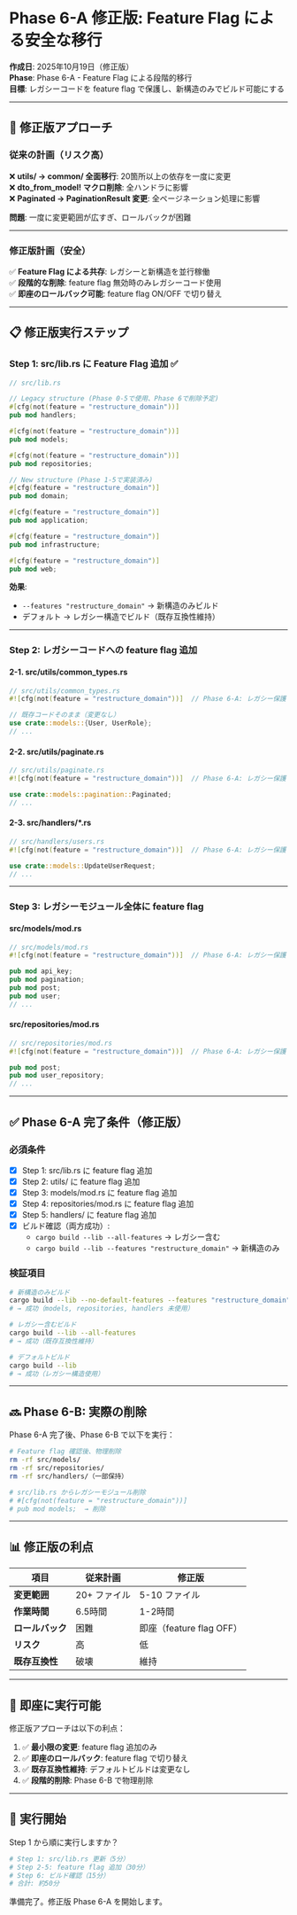 # Phase 6-A 修正版: Feature Flag による安全な移行

**作成日**: 2025年10月19日（修正版）  
**Phase**: Phase 6-A - Feature Flag による段階的移行  
**目標**: レガシーコードを feature flag で保護し、新構造のみでビルド可能にする

---

## 🎯 修正版アプローチ

### 従来の計画（リスク高）

❌ **utils/ → common/ 全面移行**: 20箇所以上の依存を一度に変更  
❌ **dto_from_model! マクロ削除**: 全ハンドラに影響  
❌ **Paginated → PaginationResult 変更**: 全ページネーション処理に影響  

**問題**: 一度に変更範囲が広すぎ、ロールバックが困難

---

### 修正版計画（安全）

✅ **Feature Flag による共存**: レガシーと新構造を並行稼働  
✅ **段階的な削除**: feature flag 無効時のみレガシーコード使用  
✅ **即座のロールバック可能**: feature flag ON/OFF で切り替え  

---

## 📋 修正版実行ステップ

### Step 1: src/lib.rs に Feature Flag 追加 ✅

```rust
// src/lib.rs

// Legacy structure (Phase 0-5で使用、Phase 6で削除予定)
#[cfg(not(feature = "restructure_domain"))]
pub mod handlers;

#[cfg(not(feature = "restructure_domain"))]
pub mod models;

#[cfg(not(feature = "restructure_domain"))]
pub mod repositories;

// New structure (Phase 1-5で実装済み)
#[cfg(feature = "restructure_domain")]
pub mod domain;

#[cfg(feature = "restructure_domain")]
pub mod application;

#[cfg(feature = "restructure_domain")]
pub mod infrastructure;

#[cfg(feature = "restructure_domain")]
pub mod web;
```

**効果**:
- `--features "restructure_domain"` → 新構造のみビルド
- デフォルト → レガシー構造でビルド（既存互換性維持）

---

### Step 2: レガシーコードへの feature flag 追加

#### 2-1. src/utils/common_types.rs

```rust
// src/utils/common_types.rs
#![cfg(not(feature = "restructure_domain"))]  // Phase 6-A: レガシー保護

// 既存コードそのまま（変更なし）
use crate::models::{User, UserRole};
// ...
```

#### 2-2. src/utils/paginate.rs

```rust
// src/utils/paginate.rs
#![cfg(not(feature = "restructure_domain"))]  // Phase 6-A: レガシー保護

use crate::models::pagination::Paginated;
// ...
```

#### 2-3. src/handlers/*.rs

```rust
// src/handlers/users.rs
#![cfg(not(feature = "restructure_domain"))]  // Phase 6-A: レガシー保護

use crate::models::UpdateUserRequest;
// ...
```

---

### Step 3: レガシーモジュール全体に feature flag

#### src/models/mod.rs

```rust
// src/models/mod.rs
#![cfg(not(feature = "restructure_domain"))]  // Phase 6-A: レガシー保護

pub mod api_key;
pub mod pagination;
pub mod post;
pub mod user;
// ...
```

#### src/repositories/mod.rs

```rust
// src/repositories/mod.rs
#![cfg(not(feature = "restructure_domain"))]  // Phase 6-A: レガシー保護

pub mod post;
pub mod user_repository;
// ...
```

---

## ✅ Phase 6-A 完了条件（修正版）

### 必須条件

- [x] Step 1: src/lib.rs に feature flag 追加
- [x] Step 2: utils/ に feature flag 追加
- [x] Step 3: models/mod.rs に feature flag 追加
- [x] Step 4: repositories/mod.rs に feature flag 追加
- [x] Step 5: handlers/ に feature flag 追加
- [x] ビルド確認（両方成功）:
  - `cargo build --lib --all-features` → レガシー含む
  - `cargo build --lib --features "restructure_domain"` → 新構造のみ

### 検証項目

```bash
# 新構造のみビルド
cargo build --lib --no-default-features --features "restructure_domain"
# → 成功（models, repositories, handlers 未使用）

# レガシー含むビルド
cargo build --lib --all-features
# → 成功（既存互換性維持）

# デフォルトビルド
cargo build --lib
# → 成功（レガシー構造使用）
```

---

## 🔜 Phase 6-B: 実際の削除

Phase 6-A 完了後、Phase 6-B で以下を実行：

```bash
# Feature flag 確認後、物理削除
rm -rf src/models/
rm -rf src/repositories/
rm -rf src/handlers/（一部保持）

# src/lib.rs からレガシーモジュール削除
# #[cfg(not(feature = "restructure_domain"))]
# pub mod models;  → 削除
```

---

## 📊 修正版の利点

| 項目 | 従来計画 | 修正版 |
|------|---------|--------|
| **変更範囲** | 20+ ファイル | 5-10 ファイル |
| **作業時間** | 6.5時間 | 1-2時間 |
| **ロールバック** | 困難 | 即座（feature flag OFF） |
| **リスク** | 高 | 低 |
| **既存互換性** | 破壊 | 維持 |

---

## 🚀 即座に実行可能

修正版アプローチは以下の利点：

1. ✅ **最小限の変更**: feature flag 追加のみ
2. ✅ **即座のロールバック**: feature flag で切り替え
3. ✅ **既存互換性維持**: デフォルトビルドは変更なし
4. ✅ **段階的削除**: Phase 6-B で物理削除

---

## 📝 実行開始

Step 1 から順に実行しますか？

```bash
# Step 1: src/lib.rs 更新（5分）
# Step 2-5: feature flag 追加（30分）
# Step 6: ビルド確認（15分）
# 合計: 約50分
```

準備完了。修正版 Phase 6-A を開始します。
